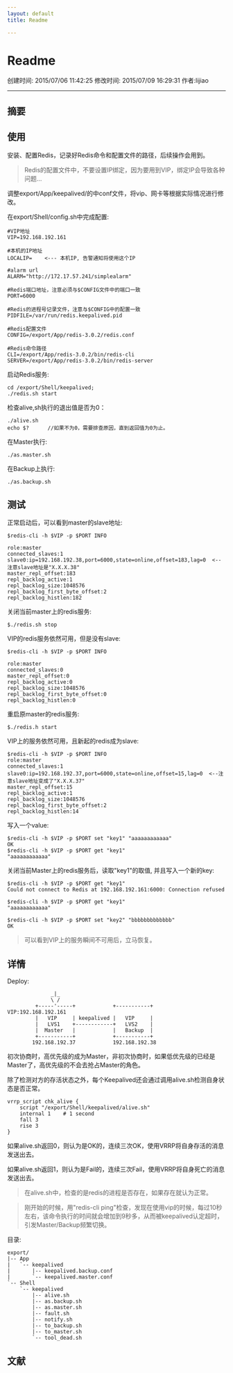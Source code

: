 ```yaml
---
layout: default
title: Readme

---
```


# Readme
创建时间: 2015/07/06 11:42:25  修改时间: 2015/07/09 16:29:31 作者:lijiao

----

## 摘要

## 使用

安装、配置Redis，记录好Redis命令和配置文件的路径，后续操作会用到。

>Redis的配置文件中，不要设置IP绑定，因为要用到VIP，绑定IP会导致各种问题...

调整export/App/keepalived/的中conf文件，将vip、网卡等根据实际情况进行修改。

在export/Shell/config.sh中完成配置:

	#VIP地址
	VIP=192.168.192.161
	
	#本机的IP地址
	LOCALIP=    <--- 本机IP, 告警通知将使用这个IP
	
	#alarm url
	ALARM="http://172.17.57.241/simplealarm"
	
	#Redis端口地址，注意必须与$CONFIG文件中的端口一致
	PORT=6000
	
	#Redis的进程号记录文件，注意与$CONFIG中的配置一致
	PIDFILE=/var/run/redis.keepalived.pid
	
	#Redis配置文件
	CONFIG=/export/App/redis-3.0.2/redis.conf
	
	#Redis命令路径
	CLI=/export/App/redis-3.0.2/bin/redis-cli
	SERVER=/export/App/redis-3.0.2/bin/redis-server

启动Redis服务:

	cd /export/Shell/keepalived;
	./redis.sh start

检查alive,sh执行的退出值是否为0：

	./alive.sh
	echo $?      //如果不为0，需要排查原因，直到返回值为0为止。

在Master执行:

	./as.master.sh

在Backup上执行:

	./as.backup.sh

## 测试

正常启动后，可以看到master的slave地址:

	$redis-cli -h $VIP -p $PORT INFO

	role:master
	connected_slaves:1     
	slave0:ip=192.168.192.38,port=6000,state=online,offset=183,lag=0  <--注意slave地址是"X.X.X.38"
	master_repl_offset:183
	repl_backlog_active:1
	repl_backlog_size:1048576
	repl_backlog_first_byte_offset:2
	repl_backlog_histlen:182

关闭当前master上的redis服务:

	$./redis.sh stop

VIP的redis服务依然可用，但是没有slave:

	$redis-cli -h $VIP -p $PORT INFO

	role:master
	connected_slaves:0
	master_repl_offset:0
	repl_backlog_active:0
	repl_backlog_size:1048576
	repl_backlog_first_byte_offset:0
	repl_backlog_histlen:0

重启原master的redis服务:

	$./redis.h start

VIP上的服务依然可用，且新起的redis成为slave:

	$redis-cli -h $VIP -p $PORT INFO
	role:master
	connected_slaves:1       
	slave0:ip=192.168.192.37,port=6000,state=online,offset=15,lag=0  <--注意slave地址变成了"X.X.X.37"
	master_repl_offset:15
	repl_backlog_active:1
	repl_backlog_size:1048576
	repl_backlog_first_byte_offset:2
	repl_backlog_histlen:14

写入一个value:

	$redis-cli -h $VIP -p $PORT set "key1" "aaaaaaaaaaaa"
	OK
	$redis-cli -h $VIP -p $PORT get "key1" 
	"aaaaaaaaaaaa"

关闭当前Master上的redis服务后，读取"key1"的取值, 并且写入一个新的key:

	$redis-cli -h $VIP -p $PORT get "key1" 
	Could not connect to Redis at 192.168.192.161:6000: Connection refused

	$redis-cli -h $VIP -p $PORT get "key1" 
	"aaaaaaaaaaaa"

	$redis-cli -h $VIP -p $PORT set "key2" "bbbbbbbbbbbbb"
	OK


>可以看到VIP上的服务瞬间不可用后，立马恢复。

## 详情

Deploy:

	              _|_
	              \ /
	         +-----'-----+            +-----------+         VIP:192.168.192.161
	         |   VIP     | keepalived |   VIP     |
	         |   LVS1    +------------+   LVS2    |
	         |  Master   |            |   Backup  |
	         +-----------+            +-----------+   
	        192.168.192.37            192.168.192.38

初次协商时，高优先级的成为Master，非初次协商时，如果低优先级的已经是Master了，高优先级的不会去抢占Master的角色。

除了检测对方的存活状态之外，每个Keepalived还会通过调用alive.sh检测自身状态是否正常。

	vrrp_script chk_alive {
		script "/export/Shell/keepalived/alive.sh"
		internal 1    # 1 second
		fall 3
		rise 3
	}

如果alive.sh返回0，则认为是OK的，连续三次OK，使用VRRP将自身存活的消息发送出去。

如果alive.sh返回1，则认为是Fail的，连续三次Fail，使用VRRP将自身死亡的消息发送出去。

>在alive.sh中，检查的是redis的进程是否存在，如果存在就认为正常。

>刚开始的时候，用"redis-cli ping"检查，发现在使用vip的时候，每过10秒左右，该命令执行的时间就会增加到9秒多，从而被keepalived认定超时，引发Master/Backup频繁切换。

目录:

	export/
	|-- App
	|   `-- keepalived
	|       |-- keepalived.backup.conf
	|       `-- keepalived.master.conf
	`-- Shell
		`-- keepalived
			|-- alive.sh
			|-- as.backup.sh
			|-- as.master.sh
			|-- fault.sh
			|-- notify.sh
			|-- to_backup.sh
			|-- to_master.sh
			`-- tool_dead.sh

## 文献
